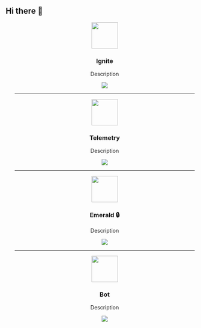 ## Hi there 👋

<div class="container">
  <ul>
    <div align="center">
      <img width="70" height="70" src="https://i.imgur.com/uL47LMc.png" /> 
      <h3>Ignite</h3>
      <p align="center">Description</p>
      <a href="https://github.com/Nisru-Projects/NisruIgnite"><img src="https://img.shields.io/badge/Nisru-Ignite-red"/></a>
    </div>
    <hr />
    <div align="center">
      <img width="70" height="70" src="https://i.imgur.com/zCH2bsd.png" /> 
      <h3>Telemetry</h3>
      <p align="center">Description</p>
      <a href="https://github.com/Nisru-Projects/NisruTelemetry"><img src="https://img.shields.io/badge/Nisru-Telemetry-yellow"/></a>
    </div>
    <hr />
    <div align="center">
      <img width="70" height="70" src="https://i.imgur.com/9vhemcd.png" /> 
      <h3>Emerald 🔒</h3>
      <p align="center">Description</p>
      <a href="https://github.com/Nisru-Projects/NisruEmerald"><img src="https://img.shields.io/badge/Nisru-Emerald-green"/></a>
    </div>
    <hr />
    <div align="center">
      <img width="70" height="70" src="https://i.imgur.com/Mu2LaaH.png" /> 
      <h3>Bot</h3>
      <p align="center">Description</p>
      <a href="https://github.com/Nisru-Projects/NisruBot"><img src="https://img.shields.io/badge/Nisru-Bot-purple"/></a>
    </div>
  </ul>
</div>
